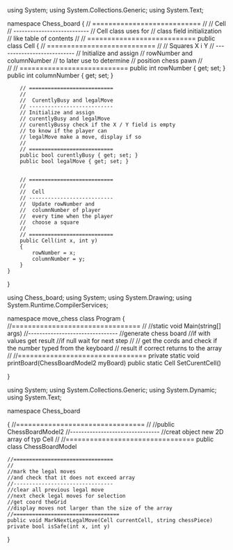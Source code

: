 using System;
using System.Collections.Generic;
using System.Text;

namespace Chess_board
{
    // ===========================
    //
    //  Cell
    // ---------------------------
    //  Cell class uses for 
    //  class field initialization
    //  like table of contents
    //
    // ===========================
    public class Cell
    {
        // ===========================
        //
        //  Squares X i Y
        // ---------------------------
        //  Initialize and assign
        //  rowNumber and columnNumber
        //  to later use to determine
        //  position chess pawn
        //  
        //
        // ===========================
        public int rowNumber { get; set; } 
        public int columnNumber { get; set; }

        // ===========================
        //
        //  CurentlyBusy and legalMove
        // ---------------------------
        // Initialize and assign
        // curentlyBusy and legalMove
        // curentlyBussy check if the X / Y field is empty
        // to know if the player can
        // legalMove make a move, display if so
        //
        // ===========================
        public bool curentlyBusy { get; set; }
        public bool legalMove { get; set; }


        // ===========================
        //
        //  Cell
        // ---------------------------
        //  Update rowNumber and
        //  columnNumber of player
        //  every time when the player
        //  choose a square
        //
        // ===========================
        public Cell(int x, int y)
        {
            rowNumber = x;
            columnNumber = y;
        }
    }
}

using Chess_board;
using System;
using System.Drawing;
using System.Runtime.CompilerServices;

namespace move_chess
class Program
{
    //================================
    //
    //static void Main(string[] args)
    //--------------------------------
    //generate chess board
    //if with values get result
    //if null wait for next step
    //
    // get the cords and check if the number typed from the keyboard
    // result if correct returns to the array
    //
    //================================
    private static void printBoard(ChessBoardModel2 myBoard)
    public static Cell SetCurentCell()

}

using System;
using System.Collections.Generic;
using System.Dynamic;
using System.Text;

namespace Chess_board

{
    //================================
    //
    //public ChessBoardModel2
    //--------------------------------
    //creat object new 2D array of typ Cell
    //
    //================================
    public class ChessBoardModel

    //================================
    //
    //mark the legal moves
    //and check that it does not exceed array
    //--------------------------------
    //clear all previous legal move
    //next check legal moves for selection
    //get coord theGrid
    //display moves not larger than the size of the array
    //==================================
    public void MarkNextLegalMove(Cell currentCell, string chessPiece)
    private bool isSafe(int x, int y)
}
